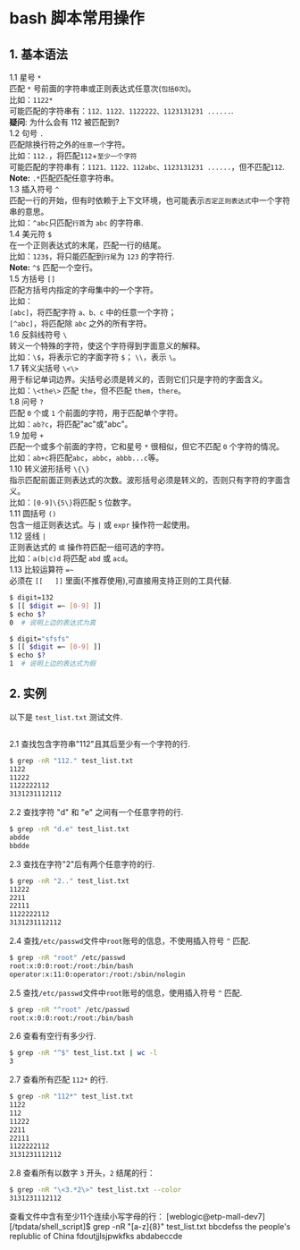# bash 脚本常用操作    

## 1. 基本语法   
1.1 星号 `*`    
匹配 `*` 号前面的字符串或正则表达式任意次(`包括0次`)。   
比如：`1122*`   
可能匹配的字符串有：`112、1122、1122222、1123131231 ......`.  
**疑问**: 为什么会有 112 被匹配到?   
1.2 句号 `.`   
匹配除换行符之外的`任意一个`字符。   
比如：`112.`，将匹配`112`+`至少一个字符`   
可能匹配的字符串有：`1121、1122、112abc、1123131231 ......`，但不匹配`112`.  
**Note:** `.*`匹配匹配任意字符串。  
1.3 插入符号 `^`   
匹配一行的开始，但有时依赖于上下文环境，也可能表示`否定正则表达式`中一个字符串的意思。   
比如：`^abc`只匹配`行首`为 `abc` 的字符串.   
1.4 美元符 `$`    
在一个正则表达式的末尾，匹配一行的结尾。   
比如：`123$`，将只能匹配到`行尾`为 `123` 的字符行.    
**Note:** `^$` 匹配一个空行。   
1.5 方括号 `[]`   
匹配方括号内指定的字母集中的一个字符。   
比如：   
`[abc]`，将匹配字符 `a、b、c` 中的任意一个字符；   
`[^abc]`，将匹配除 `abc` 之外的所有字符。   
1.6 反斜线符号 `\`    
转义一个特殊的字符，使这个字符得到字面意义的解释。   
比如：`\$`，将表示它的字面字符 `$`； `\\`，表示 `\`。   
1.7 转义尖括号 `\<\>`  
用于标记单词边界。尖括号必须是转义的，否则它们只是字符的字面含义。  
比如：`\<the\>` 匹配 `the`，但不匹配 `them`，`there`。   
1.8 问号 `?`    
匹配 `0` 个或 `1` 个前面的字符，用于匹配单个字符。  
比如：`ab?c`，将匹配"ac"或"abc"。  
1.9 加号 `+`   
匹配一个或多个前面的字符，它和星号 `*` 很相似，但它不匹配 `0` 个字符的情况。   
比如：`ab+c`将匹配`abc`，`abbc`，`abbb...c`等。    
1.10 转义波形括号 `\{\}`   
指示匹配前面正则表达式的次数。波形括号必须是转义的，否则只有字符的字面含义。   
比如：`[0-9]\{5\}`将匹配 `5` 位数字。    
1.11 圆括号 `()`   
包含一组正则表达式。与 `|` 或 `expr` 操作符一起使用。  
1.12 竖线 `|`    
正则表达式的 `或` 操作符匹配一组可选的字符。  
比如：`a(b|c)d` 将匹配 `abd` 或 `acd`。  
1.13 比较运算符 `=~`  
必须在 `[[   ]]` 里面(不推荐使用),可直接用支持正则的工具代替.
```bash
$ digit=132
$ [[ $digit =~ [0-9] ]]
$ echo $?
0  # 说明上边的表达式为真

$ digit="sfsfs"
$ [[ $digit =~ [0-9] ]]
$ echo $?
1  # 说明上边的表达式为假
```

## 2. 实例  
以下是 `test_list.txt` 测试文件.  
```

```
2.1 查找包含字符串"112"且其后至少有一个字符的行.   
```bash
$ grep -nR "112." test_list.txt
1122
11222
1122222112
3131231112112
``` 
2.2 查找字符 "d" 和 "e" 之间有一个任意字符的行.    
```bash
$ grep -nR "d.e" test_list.txt 
abdde
bbdde
```
2.3 查找在字符"2"后有两个任意字符的行.   
```bash
$ grep -nR "2.." test_list.txt 
11222
2211
22111
1122222112
3131231112112
```
2.4 查找`/etc/passwd`文件中`root`账号的信息，不使用插入符号 `^` 匹配.    
```bash
$ grep -nR "root" /etc/passwd
root:x:0:0:root:/root:/bin/bash
operator:x:11:0:operator:/root:/sbin/nologin
```
2.5 查找`/etc/passwd`文件中`root`账号的信息，使用插入符号 `^` 匹配.   
```bash
$ grep -nR "^root" /etc/passwd
root:x:0:0:root:/root:/bin/bash
```
2.6 查看有空行有多少行.   
```bash
$ grep -nR "^$" test_list.txt | wc -l
3
```
2.7 查看所有匹配 `112*` 的行.    
```bash
$ grep -nR "112*" test_list.txt 
1122
112
11222
2211
22111
1122222112
3131231112112
```
2.8 查看所有以数字 `3` 开头，`2` 结尾的行：
```bash
$ grep -nR "\<3.*2\>" test_list.txt --color
3131231112112
```
查看文件中含有至少11个连续小写字母的行：
[weblogic@etp-mall-dev7][/tpdata/shell_script]$ grep -nR "[a-z]\{8\}" test_list.txt 
bbcdefss
the people's replublic of China
fdoutjjlsjpwkfks
abdabeccde

```
